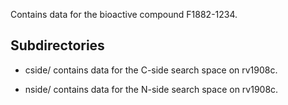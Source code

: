 Contains data for the bioactive compound F1882-1234.

## Subdirectories

- cside/ contains data for the C-side search space on rv1908c.

- nside/ contains data for the N-side search space on rv1908c.


